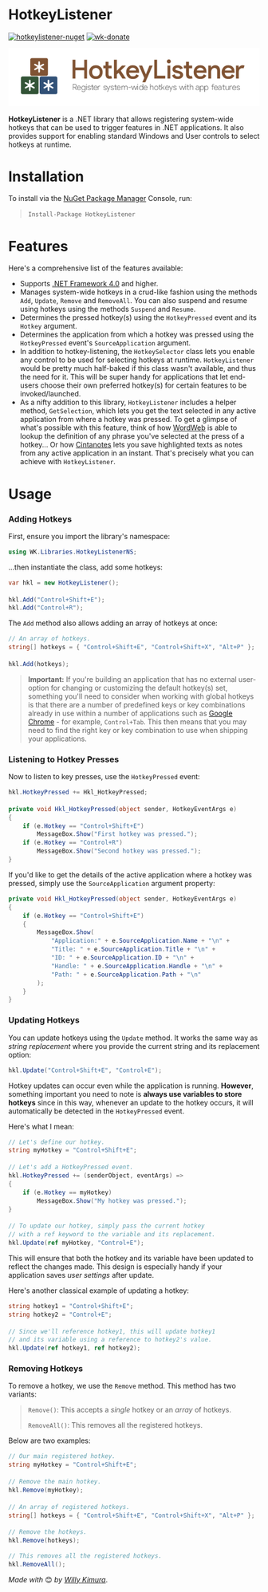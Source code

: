 # HotkeyListener
[![hotkeylistener-nuget](https://img.shields.io/badge/NuGet-1.0.0-brightgreen.svg)](https://www.nuget.org/packages/HotkeyListener/) [![wk-donate](https://img.shields.io/badge/BuyMeACoffee-Donate-orange.svg)](https://www.buymeacoffee.com/willykimura)

![hotkeylistener-logo](Assets/hkl-logo.png)

**HotkeyListener** is a .NET library that allows registering system-wide hotkeys that can be used to trigger features in .NET applications. It also provides support for enabling standard Windows and User controls to select hotkeys at runtime.

# Installation

To install via the [NuGet Package Manager](https://www.nuget.org/packages/HotkeyListener/) Console, run:

> `Install-Package HotkeyListener`

# Features
Here's a comprehensive list of the features available:

- Supports [.NET Framework 4.0](https://www.microsoft.com/en-us/download/details.aspx?id=17718) and higher.
- Manages system-wide hotkeys in a crud-like fashion using the methods `Add`, `Update`, `Remove` and `RemoveAll`. You can also suspend and resume using hotkeys using the methods `Suspend` and `Resume`.
- Determines the pressed hotkey(s) using the `HotkeyPressed` event and its `Hotkey` argument.
- Determines the application from which a hotkey was pressed using the  `HotkeyPressed` event's `SourceApplication` argument.
- In addition to hotkey-listening, the `HotkeySelector` class lets you enable any control to be used for selecting hotkeys at runtime. `HotkeyListener` would be pretty much half-baked if this class wasn't available, and thus the need for it. This will be super handy for applications that let end-users choose their own preferred hotkey(s) for certain features to be invoked/launched.
- As a nifty addition to this library, `HotkeyListener` includes a helper method, `GetSelection`, which lets you get the text selected in any active application from where a hotkey was pressed. To get a glimpse of what's possible with this feature, think of how [WordWeb]( https://wordweb.info/free/ ) is able to lookup the definition of any phrase you've selected at the press of a hotkey... Or how [Cintanotes]( http://cintanotes.com/ ) lets you save highlighted texts as notes from any active application in an instant. That's precisely what you can achieve with `HotkeyListener`.

# Usage

### Adding Hotkeys

First, ensure you import the library's namespace:

```c#
using WK.Libraries.HotkeyListenerNS;
```

...then instantiate the class, add some hotkeys:

```c#
var hkl = new HotkeyListener();

hkl.Add("Control+Shift+E");
hkl.Add("Control+R");
```

The `Add` method also allows adding an array of hotkeys at once:

```c#
// An array of hotkeys.
string[] hotkeys = { "Control+Shift+E", "Control+Shift+X", "Alt+P" };

hkl.Add(hotkeys);
```

> **Important:** If you're building an application that has no external user-option for changing or customizing the default hotkey(s) set, something you'll need to consider when working with global hotkeys is that there are a number of predefined keys or key combinations already in use within a number of applications such as [Google Chrome](https://chrome.google.com) - for example, `Control+Tab`. This then means that you may need to find the right key or key combination to use when shipping your applications.

### Listening to Hotkey Presses

Now to listen to key presses, use the `HotkeyPressed` event:

```c#
hkl.HotkeyPressed += Hkl_HotkeyPressed;

private void Hkl_HotkeyPressed(object sender, HotkeyEventArgs e)
{
    if (e.Hotkey == "Control+Shift+E")
        MessageBox.Show("First hotkey was pressed.");
    if (e.Hotkey == "Control+R")
        MessageBox.Show("Second hotkey was pressed.");
}
```

If you'd like to get the details of the active application where a hotkey was pressed, simply use the `SourceApplication` argument property:

```c#
private void Hkl_HotkeyPressed(object sender, HotkeyEventArgs e)
{
	if (e.Hotkey == "Control+Shift+E")
    {
    	MessageBox.Show(
            "Application:" + e.SourceApplication.Name + "\n" +
            "Title: " + e.SourceApplication.Title + "\n" +
            "ID: " + e.SourceApplication.ID + "\n" +
            "Handle: " + e.SourceApplication.Handle + "\n" +
            "Path: " + e.SourceApplication.Path + "\n"
        );
    }
}
```



### Updating Hotkeys

You can update hotkeys using the `Update` method. It works the same way as *string replacement* where you provide the current string and its replacement option:

```c#
hkl.Update("Control+Shift+E", "Control+E");
```

Hotkey updates can occur even while the application is running. **However**, something important you need to note is **always use variables to store hotkeys** since in this way, whenever an update to the hotkey occurs, it will automatically be detected in the `HotkeyPressed` event. 

Here's what I mean:

```c#
// Let's define our hotkey.
string myHotkey = "Control+Shift+E";

// Let's add a HotkeyPressed event.
hkl.HotkeyPressed += (senderObject, eventArgs) => 
{
    if (e.Hotkey == myHotkey)
        MessageBox.Show("My hotkey was pressed.");
}

// To update our hotkey, simply pass the current hotkey 
// with a ref keyword to the variable and its replacement.
hkl.Update(ref myHotkey, "Control+E");
```

This will ensure that both the hotkey and its variable have been updated to reflect the changes made. This design is especially handy if your application saves *user settings* after update.

Here's another classical example of updating a hotkey:

```c#
string hotkey1 = "Control+Shift+E";
string hotkey2 = "Control+E";

// Since we'll reference hotkey1, this will update hotkey1 
// and its variable using a reference to hotkey2's value.
hkl.Update(ref hotkey1, ref hotkey2);
```

### Removing Hotkeys

To remove a hotkey, we use the `Remove` method. This method has two variants:

>`Remove()`: This accepts a *single* hotkey or an *array* of hotkeys.
>
>`RemoveAll()`: This removes all the registered hotkeys.

Below are two examples:

```c#
// Our main registered hotkey.
string myHotkey = "Control+Shift+E";

// Remove the main hotkey.
hkl.Remove(myHotkey);

// An array of registered hotkeys.
string[] hotkeys = { "Control+Shift+E", "Control+Shift+X", "Alt+P" };

// Remove the hotkeys.
hkl.Remove(hotkeys);
```

```c#
// This removes all the registered hotkeys.
hkl.RemoveAll();
```






*Made with* 😊 *by* [*Willy Kimura*]([https://github.com/Willy-Kimura).